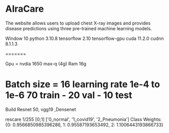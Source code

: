 # AIraCare
The website allows users to upload chest X-ray images and provides disease predictions using three pre-trained machine learning models. 

Window 10
python 3.10.8
tensorflow 2.10
tensorflow-gpu
cuda 11.2.0
cudnn 8.1.1.3

=======

Gpu = nvdia 1650 max-q (4g)
Ram 16g

Batch size = 16
learning rate 1e-4 to 1e-6
70 train - 20 val - 10 test
=========

Build  Resnet 50, vgg19 ,Densenet

rescare 1/255 [0;1]
['0_normal', '1_covid19', '2_Pneumonia']
Class Weights: {0: 0.9566850985396286, 1: 0.95587193653492, 2: 1.1006443193866733}

